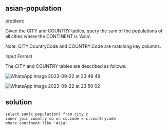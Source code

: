 ## asian-population

problem:

Given the CITY and COUNTRY tables, query the sum of the populations of all cities where the CONTINENT is 'Asia'.

Note: CITY.CountryCode and COUNTRY.Code are matching key columns.

Input Format

The CITY and COUNTRY tables are described as follows:

![WhatsApp Image 2023-09-22 at 23 49 49](https://github.com/NikhilNaik21/MYSQL-HackerRank/assets/111115551/09c6ca00-6d5d-4ba3-a548-74e6019a9707)

![WhatsApp Image 2023-09-22 at 23 50 02](https://github.com/NikhilNaik21/MYSQL-HackerRank/assets/111115551/33eac8d2-815f-4c41-bf9a-5587e8ea30f9)

## solution
```
select sum(c.population) from city c
inner join country co on co.code = c.countrycode
where continent like 'Asia' 
```
